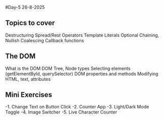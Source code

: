 #Day-5 26-8-2025
## Topics to cover
Destructuring
Spread/Rest Operators
Template Literals
Optional Chaining, Nullish Coalescing
Callback functions

## The DOM
What is the DOM
DOM Tree, Node types
Selecting elements (getElementById, querySelector)
DOM properties and methods
Modifying HTML, text, attributes


## Mini Exercises
-1. Change Text on Button Click
-2. Counter App
-3. Light/Dark Mode Toggle
-4. Image Switcher
-5. Live Character Counter